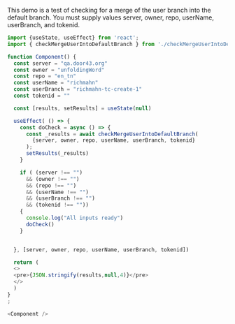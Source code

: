 This demo is a test of checking for a merge of the user branch into the default branch.
You must supply values server, owner, repo, userName, userBranch, and tokenid.


```js
import {useState, useEffect} from 'react';
import { checkMergeUserIntoDefaultBranch } from './checkMergeUserIntoDefaultBranch.js';

function Component() {
  const server = "qa.door43.org"
  const owner = "unfoldingWord"
  const repo = "en_tn"
  const userName = "richmahn"
  const userBranch = "richmahn-tc-create-1"
  const tokenid = ""

  const [results, setResults] = useState(null)

  useEffect( () => {
    const doCheck = async () => {
      const _results = await checkMergeUserIntoDefaultBranch(
        {server, owner, repo, userName, userBranch, tokenid}
      );
      setResults(_results)
    }

    if ( (server !== "") 
      && (owner !== "") 
      && (repo !== "") 
      && (userName !== "") 
      && (userBranch !== "") 
      && (tokenid !== "")) 
    {
      console.log("All inputs ready")
      doCheck()
    }


  }, [server, owner, repo, userName, userBranch, tokenid])

  return (
  <>
  <pre>{JSON.stringify(results,null,4)}</pre>
  </>
  )
}
;

<Component />
```